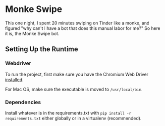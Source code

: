 # Monke Swipe
This one night, I spent 20 minutes swiping on Tinder like a monke, and figured "why can't I have a bot that does this manual labor for me?" So here it is, the Monke Swipe bot.

## Setting Up the Runtime

### Webdriver

To run the project, first make sure you have the Chromium Web Driver [installed](https://chromedriver.chromium.org/).

For Mac OS, make sure the executable is moved to `/usr/local/bin`.

### Dependencies

Install whatever is in the requirements.txt with `pip install -r requirements.txt` either globally or in a virtualenv (recommended).